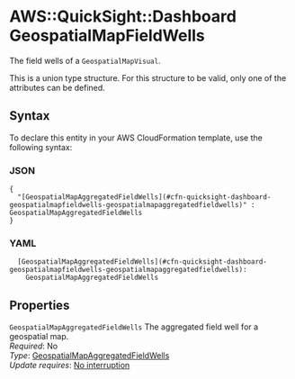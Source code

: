 # AWS::QuickSight::Dashboard GeospatialMapFieldWells<a name="aws-properties-quicksight-dashboard-geospatialmapfieldwells"></a>

The field wells of a `GeospatialMapVisual`\.

This is a union type structure\. For this structure to be valid, only one of the attributes can be defined\.

## Syntax<a name="aws-properties-quicksight-dashboard-geospatialmapfieldwells-syntax"></a>

To declare this entity in your AWS CloudFormation template, use the following syntax:

### JSON<a name="aws-properties-quicksight-dashboard-geospatialmapfieldwells-syntax.json"></a>

```
{
  "[GeospatialMapAggregatedFieldWells](#cfn-quicksight-dashboard-geospatialmapfieldwells-geospatialmapaggregatedfieldwells)" : GeospatialMapAggregatedFieldWells
}
```

### YAML<a name="aws-properties-quicksight-dashboard-geospatialmapfieldwells-syntax.yaml"></a>

```
  [GeospatialMapAggregatedFieldWells](#cfn-quicksight-dashboard-geospatialmapfieldwells-geospatialmapaggregatedfieldwells):
    GeospatialMapAggregatedFieldWells
```

## Properties<a name="aws-properties-quicksight-dashboard-geospatialmapfieldwells-properties"></a>

`GeospatialMapAggregatedFieldWells` <a name="cfn-quicksight-dashboard-geospatialmapfieldwells-geospatialmapaggregatedfieldwells"></a>
The aggregated field well for a geospatial map\.  
_Required_: No  
_Type_: [GeospatialMapAggregatedFieldWells](aws-properties-quicksight-dashboard-geospatialmapaggregatedfieldwells.md)  
_Update requires_: [No interruption](https://docs.aws.amazon.com/AWSCloudFormation/latest/UserGuide/using-cfn-updating-stacks-update-behaviors.html#update-no-interrupt)
